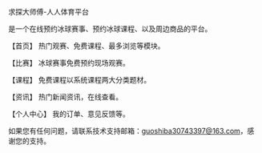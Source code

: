 求探大师傅-人人体育平台

是一个在线预约冰球赛事、预约冰球课程、以及周边商品的平台。

【首页】 热门观赛、免费课程、最多浏览等模块。

【比赛】 冰球赛事免费预约现场观赛。

【课程】 免费课程以系统课程两大分类题材。

【资讯】 热门新闻资讯，在线查看。

【个人中心】 我的订单、意见反馈等。

如果您有任何问题，请联系技术支持邮箱：guoshiba30743397@163.com，感谢您的支持。
